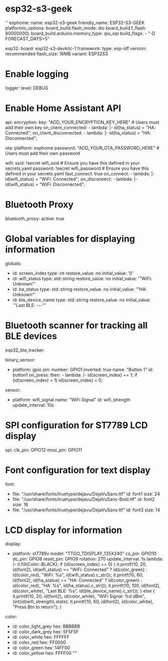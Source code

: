 # esp32-s3-geek





''
esphome:
  name: esp32-s3-geek
  friendly_name: ESP32-S3-GEEK
  platformio_options:
    board_build.flash_mode: dio
    board_build.f_flash: 80000000L
    board_build.arduino.memory_type: qio_opi
    build_flags: 
      - "-D FORECAST_DAYS=5"

esp32:
  board: esp32-s3-devkitc-1
  framework:
    type: esp-idf
    version: recommended
  flash_size: 16MB
  variant: ESP32S3

# Enable logging
logger:
  level: DEBUG

# Enable Home Assistant API
api:
  encryption:
    key: "ADD_YOUR_ENCRYPTION_KEY_HERE"  # Users must add their own key
  on_client_connected:
    - lambda: |-
        id(ha_status) = "HA: Connected";
  on_client_disconnected:
    - lambda: |-
        id(ha_status) = "HA: Disconnected";

ota:
  platform: esphome
  password: "ADD_YOUR_OTA_PASSWORD_HERE"  # Users must add their own password

wifi:
  ssid: !secret wifi_ssid  # Ensure you have this defined in your secrets.yaml
  password: !secret wifi_password  # Ensure you have this defined in your secrets.yaml
  fast_connect: true
  on_connect:
    - lambda: |-
        id(wifi_status) = "WiFi: Connected";
  on_disconnect:
    - lambda: |-
        id(wifi_status) = "WiFi: Disconnected";

# Bluetooth Proxy
bluetooth_proxy:
  active: true

# Global variables for displaying information
globals:
  - id: screen_index
    type: int
    restore_value: no
    initial_value: '0'
  - id: wifi_status
    type: std::string
    restore_value: no
    initial_value: '"WiFi: Unknown"'
  - id: ha_status
    type: std::string
    restore_value: no
    initial_value: '"HA: Unknown"'
  - id: ble_device_name
    type: std::string
    restore_value: no
    initial_value: '"Last BLE: ---"'

# Bluetooth scanner for tracking all BLE devices
esp32_ble_tracker:

binary_sensor:
  - platform: gpio
    pin: 
      number: GPIO1
      inverted: true
    name: "Button 1"
    id: button1
    on_press:
      then:
        - lambda: |-
            id(screen_index) += 1;
            if (id(screen_index) > 1) id(screen_index) = 0;

sensor:
  - platform: wifi_signal
    name: "WiFi Signal"
    id: wifi_strength
    update_interval: 10s

# SPI configuration for ST7789 LCD display
spi:
  clk_pin: GPIO12
  mosi_pin: GPIO11

# Font configuration for text display
font:
  - file: "/usr/share/fonts/truetype/dejavu/DejaVuSans.ttf"
    id: font1
    size: 24
  - file: "/usr/share/fonts/truetype/dejavu/DejaVuSans-Bold.ttf"
    id: font2
    size: 18
  - file: "/usr/share/fonts/truetype/dejavu/DejaVuSans.ttf"
    id: font3
    size: 14

# LCD display for information
display:
  - platform: st7789v
    model: "TTGO_TDISPLAY_135X240"
    cs_pin: GPIO10
    dc_pin: GPIO8
    reset_pin: GPIO9
    rotation: 270
    update_interval: 1s
    lambda: |-
      it.fill(Color::BLACK);
      if (id(screen_index) == 0) {
        it.printf(10, 20, id(font2), id(wifi_status) == "WiFi: Connected" ? id(color_green) : id(color_red), "WiFi: %s", id(wifi_status).c_str());
        it.printf(10, 60, id(font2), id(ha_status) == "HA: Connected" ? id(color_green) : id(color_red), "HA: %s", id(ha_status).c_str());
        it.printf(10, 100, id(font2), id(color_white), "Last BLE: %s", id(ble_device_name).c_str());
      } else {
        it.printf(10, 20, id(font2), id(color_white), "WiFi Signal: %d dBm", (int)id(wifi_strength).state);
        it.printf(10, 60, id(font2), id(color_white), "Press Btn to return");
      }

color:
  - id: color_light_grey
    hex: BBBBBB
  - id: color_dark_grey
    hex: 5F5F5F
  - id: color_white
    hex: FFFFFF
  - id: color_red
    hex: FF0000
  - id: color_green
    hex: 14FF00
  - id: color_yellow
    hex: FFFF00
""
